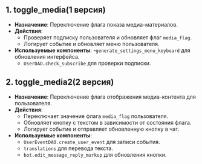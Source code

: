 
## 1. toggle_media(1 версия)

- **Назначение**: Переключение флага показа медиа-материалов.
- **Действия**:
    - Проверяет подписку пользователя и обновляет флаг `media_flag`.
    - Логирует событие и обновляет меню пользователя.
- **Используемые компоненты**:
    -`generate_settings_menu_keyboard` для обновления интерфейса.
    - `UserDAO.check_subscribe` для проверки подписки.
## 2. toggle_media2(2 версия)

- **Назначение**: Переключение флага отображения медиа-контента для пользователя.
- **Действия**:
    - Переключает значение флага `media_flag` пользователя.
    - Обновляет кнопку с текстом в зависимости от состояния флага.
    - Логирует событие и отправляет обновленную кнопку в чат.
- **Используемые компоненты**:
    - `UserEventDAO.create_user_event` для записи события.
    - `translations` для перевода текста.
    - `bot.edit_message_reply_markup` для обновления кнопки.
